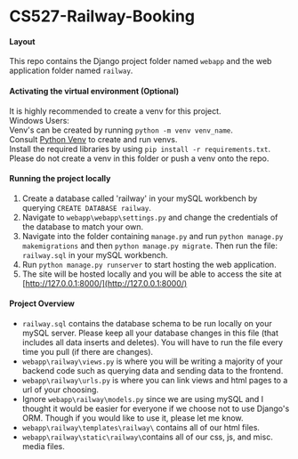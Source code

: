 # CS527-Railway-Booking
#### Layout
This repo contains the Django project folder named `webapp` and the web application folder named `railway`.

#### Activating the virtual environment (Optional)
It is highly recommended to create a venv for this project. \
Windows Users: \
Venv's can be created by running `python -m venv venv_name`. \
Consult [Python Venv](https://docs.python.org/3/library/venv.html) to create and run venvs. \
Install the required libraries by using `pip install -r requirements.txt`. \
Please do not create a venv in this folder or push a venv onto the repo.

#### Running the project locally
1. Create a database called 'railway' in your mySQL workbench by querying `CREATE DATABASE railway`.
2. Navigate to `webapp\webapp\settings.py` and change the credentials of the database to match your own.
3. Navigate into the folder containing `manage.py` and run `python manage.py makemigrations` and then `python manage.py migrate`. Then run the file: `railway.sql` in your mySQL workbench.
4. Run `python manage.py runserver` to start hosting the web application.
5. The site will be hosted locally and you will be able to access the site at [http://127.0.0.1:8000/](http://127.0.0.1:8000/)

#### Project Overview
* `railway.sql` contains the database schema to be run locally on your mySQL server. Please keep all your database changes in this file (that includes all data inserts and deletes). You will have to run the file every time you pull (if there are changes).
* `webapp\railway\views.py` is where you will be writing a majority of your backend code such as querying data and sending data to the frontend.
* `webapp\railway\urls.py` is where you can link views and html pages to a url of your choosing.
* Ignore `webapp\railway\models.py` since we are using mySQL and I thought it would be easier for everyone if we choose not to use Django's ORM. Though if you would like to use it, please let me know.
* `webapp\railway\templates\railway\` contains all of our html files.
* `webapp\railway\static\railway\`contains all of our css, js, and misc. media files.
